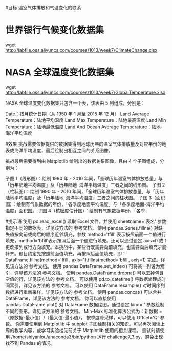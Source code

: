 #目标
温室气体排放和气温变化的联系

# 世界银行气候变化数据集
wget http://labfile.oss.aliyuncs.com/courses/1013/week7/ClimateChange.xlsx

# NASA 全球温度变化数据集
wget http://labfile.oss.aliyuncs.com/courses/1013/week7/GlobalTemperature.xlsx

NASA 全球温度变化数据集只包含一个表，该表由 5 列组成，分别是：

Date：按月统计日期（从 1950 年 1 月至 2015 年 12 月）
Land Average Temperature：陆地平均温度
Land Max Temperature：陆地最高温度
Land Min Temperature：陆地最低温度
Land And Ocean Average Temperature：陆地-海洋平均温度

#效果
挑战需要依据提供的数据集得到地球历年的温室气体排放量及对应年份的地表或海洋平均温度，最后绘制出相互之间的关系图像。

挑战最后需要得到由 Matplotlib 绘制出的数据关系图像，且由 4 个子图组成，分别为：

子图 1（线形图）：绘制 1990 年 - 2010 年间，「全球历年温室气体排放总量」与「历年陆地平均温度」及「历年陆地-海洋平均温度」三者之间的线形图。
子图 2（柱状图）：绘制 1990 年 - 2010 年间，「全球历年温室气体排放总量」与「历年陆地平均温度」及「历年陆地-海洋平均温度」三者之间的柱状图。
子图 3（面积图）：绘制有气象数据的年份，「各季度地面平均温度」与「各季度地面-海洋平均温度」面积图。
子图 4（核密度估计图）：绘制有气象数据年份，「各季

#提示语
使用 pd.read_excel() 读取 Excel 文件，并使用 sheetname='表名' 参数指定不同的数据表，详见该方法的 参考文档。
使用 pandas.Series.fillna() 对缺失值按向前或向后的顺序近邻填充，参数 method='ffill' 表示按照前面一个值进行填充，method='bfill'表示按照后面一个值进行填充。还可以通过设定 axis=0 或 1 更改按列或行方向填充。本挑战中，某些行既需要向前填充，也需要向后填充才能补齐。题目约定先按照前面值填充，再按照后面值填充，即：DataFrame.fillna(method='ffill', axis=1).fillna(method='bfill', axis=1) 完成。详见该方法的 参考文档。
使用 pandas.DataFrame.set_index() 可将某一列设为索引，详见该方法的 参考文档。
使用 pandas.DataFrame.dropna() 可以去掉包含空值的行，详见该方法的 参考文档。
可以使用 pd.to_datetime() 将数据处理成时间索引，详见该方法的 参考文档。
可以使用 DataFrame.resample() 对时间序列数据进行重新采样，详见该方法的 参考文档。
使用 pandas.concat() 可以合并 DataFrame，详见该方法的 参考文档。
你可以直接使用 pandas.DataFrame.plot() 对 DataFrame 数据绘图，通过设定 kind='' 参数绘制不同的图形。详见该方法的 参考文档。
Min-Max 标准化算法公式为：新数据 =（原数据-最小值）/（最大值-最小值），
按季度降采样，可以使用 Offset='Q' 参数。
你需要使用到 Matplotlib 中 subplot 子图绘制相关的知识。可以再次阅读上周的教学内容，或学习实验楼先前关于 Matplotlib 使用的相关课程。
测试时请使用 /home/shiyanlou/anaconda3/bin/python 运行 challenge7_3.py，避免出现找不到 Pandas 的情况。

